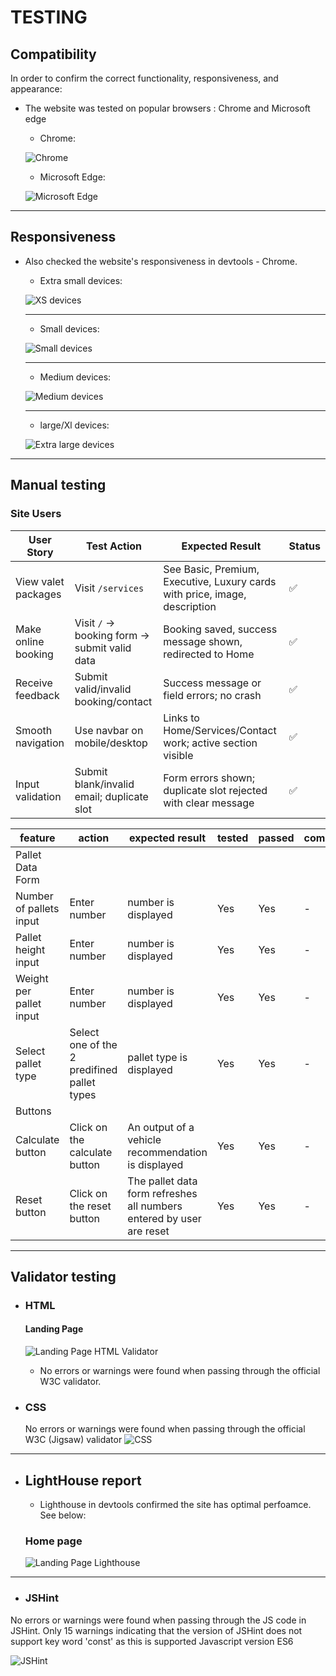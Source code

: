 # TESTING

## Compatibility

In order to confirm the correct functionality, responsiveness, and appearance:

+ The website was tested on popular browsers : Chrome and Microsoft edge

    - Chrome:

    ![Chrome](screenshots/chrome.jpg)

     - Microsoft Edge:

    ![Microsoft Edge](screenshots/MicrosoftEdge.jpg)

---

## Responsiveness


+ Also checked the website's responsiveness in devtools - Chrome.

    - Extra small devices:

    ![XS devices](screenshots/xs-devices.jpg)

    ---

    - Small devices:

    ![Small devices](screenshots/smalldevices.jpg)

    ---

    - Medium devices:

    ![Medium devices](screenshots/medium-devices.jpg)

    ---
    
     - large/Xl devices:

    ![Extra large devices](screenshots/largexl.jpg)
---
## Manual testing

### Site Users
| User Story | Test Action | Expected Result | Status |
|---|---|---|---|
| View valet packages | Visit `/services` | See Basic, Premium, Executive, Luxury cards with price, image, description | ✅ |
| Make online booking | Visit `/` → booking form → submit valid data | Booking saved, success message shown, redirected to Home | ✅ |
| Receive feedback | Submit valid/invalid booking/contact | Success message or field errors; no crash | ✅ |
| Smooth navigation | Use navbar on mobile/desktop | Links to Home/Services/Contact work; active section visible | ✅ |
| Input validation | Submit blank/invalid email; duplicate slot | Form errors shown; duplicate slot rejected with clear message | ✅ |
































| feature | action | expected result | tested | passed | comments |
| --- | --- | --- | --- | --- | --- |
| Pallet Data Form | | | | | |
| Number of pallets input | Enter number | number is displayed | Yes | Yes | - |
| Pallet height input | Enter number | number is displayed | Yes | Yes | - |
| Weight per pallet input | Enter number | number is displayed | Yes | Yes | - |
| Select pallet type | Select one of the 2 predifined pallet types  | pallet type is displayed | Yes | Yes | - |
| Buttons | | | | | |
| Calculate button | Click on the calculate button | An output of a vehicle recommendation is displayed | Yes | Yes | - |
| Reset button| Click on the reset button| The pallet data form refreshes all numbers entered by user are reset | Yes | Yes | - |
---

## Validator testing
+ ### HTML
  #### Landing Page
   
    ![Landing Page HTML Validator](screenshots/htmlvalidator.jpg)

     - No errors or warnings were found when passing through the official W3C validator.

    
+ ### CSS
  No errors or warnings were found when passing through the official W3C (Jigsaw) validator 
    ![CSS](screenshots/cssvalidator.jpg)

 ---

+ ## LightHouse report

    - Lighthouse in devtools confirmed the site has optimal perfoamce. See below: 
    
  ### Home page

  ![Landing Page Lighthouse](screenshots/lighthouse.jpg)

---

+ ### JSHint

 No errors or warnings were found when passing through the JS code in JSHint. Only 15 warnings indicating that the version of JSHint does not support key word 'const' as  this is supported Javascript version ES6 

   ![JSHint](screenshots/jshint.jpg)